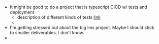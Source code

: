 - It might be good to do a project that is typescript CICD w/ tests and deployment
	- description of different kinds of tests [link](https://stackoverflow.com/a/859592)
	-
- I'm getting stressed out about the big lms project. Maybe I should stick to smaller deliverables. I don't know.
-